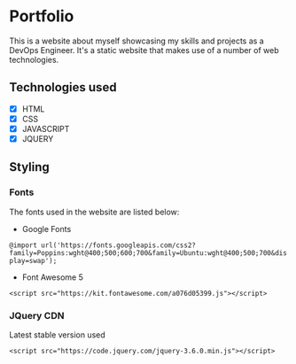 # Portfolio
This is a website about myself showcasing my skills and projects as a DevOps Engineer. It's a static website that makes use of a number of web technologies.

## Technologies used
- [x] HTML
- [X] CSS
- [X] JAVASCRIPT
- [X] JQUERY

## Styling
### Fonts
The fonts used in the website are listed below:
- Google Fonts

`@import url('https://fonts.googleapis.com/css2?family=Poppins:wght@400;500;600;700&family=Ubuntu:wght@400;500;700&display=swap');`
- Font Awesome 5

`<script src="https://kit.fontawesome.com/a076d05399.js"></script>`

### JQuery CDN
Latest stable version used

`<script src="https://code.jquery.com/jquery-3.6.0.min.js"></script>`


